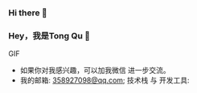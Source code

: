 ### Hi there 👋

<!--
**Tong-Q/Tong-Q** is a ✨ _special_ ✨ repository because its `README.md` (this file) appears on your GitHub profile.

Here are some ideas to get you started:

- 🔭 I’m currently working on ...
- 🌱 I’m currently learning ...
- 👯 I’m looking to collaborate on ...
- 🤔 I’m looking for help with ...
- 💬 Ask me about ...
- 📫 How to reach me: ...
- 😄 Pronouns: ...
- ⚡ Fun fact: ...
-->

<!--[![Anurag's GitHub stats](https://github-readme-stats.vercel.app/api?username=Tong-Q)](https://github.com/anuraghazra/github-readme-stats)-->
### Hey，我是Tong Qu  👋

GIF
- 如果你对我感兴趣，可以加我微信 进一步交流。
- 我的邮箱: 358927098@qq.com;
技术栈 与 开发工具:

    
